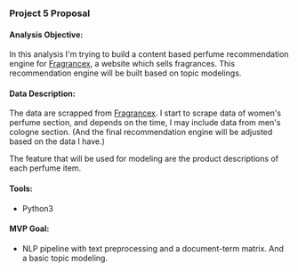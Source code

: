 ### Project 5 Proposal

#### Analysis Objective:
In this analysis I'm trying to build a content based perfume recommendation engine for [Fragrancex]('https://www.fragrancex.com/'), a website which sells fragrances. This recommendation engine will be built based on topic modelings.

#### Data Description:
The data are scrapped from [Fragrancex]('https://www.fragrancex.com/'). I start to scrape data of women's perfume section, and depends on the time, I may include data from men's cologne section. (And the final recommendation engine will be adjusted based on the data I have.)

The feature that will be used for modeling are the product descriptions of each perfume item.

#### Tools:
* Python3

#### MVP Goal:
* NLP pipeline with text preprocessing and a document-term matrix. And a basic topic modeling.

